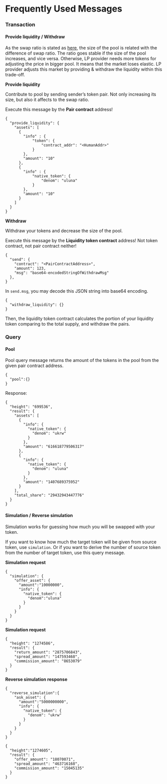# Frequently Used Messages

### Transaction <a href="#transaction" id="transaction"></a>

#### Provide liquidity / Withdraw <a href="#provide-liquidity--withdraw" id="provide-liquidity--withdraw"></a>

As the swap ratio is stated as [here](https://app.gitbook.com/s/-MhJHX6Bel6cq1nEeJGB/mechanism), the size of the pool is related with the difference of swap ratio. The ratio goes stable if the size of the pool increases, and vice versa. Otherwise, LP provider needs more tokens for adjusting the price in bigger pool. It means that the market loses elastic. LP provider adjusts this market by providing & withdraw the liquidity within this trade-off.

**Provide liquidity**

Contribute to pool by sending sender’s token pair. Not only increasing its size, but also it affects to the swap ratio.

Execute this message by the **Pair contract** address!

```
{
  "provide_liquidity": {
    "assets": [
      {
        "info" : {
            "token": {
                "contract_addr": "<HumanAddr>"
            }
        },
        "amount": "10"
      },
      {
        "info" : {
            "native_token": {
                "denom": "uluna"
            }
        },
        "amount": "10"
      }
    ]
  }
}
```

**Withdraw**

Withdraw your tokens and decrease the size of the pool.

Execute this message by the **Liquidity token contract** address! Not token contract, not pair contract neither!

```
{
  "send": {
    "contract": "<PairContractAddress>",
    "amount": 123,
    "msg": "base64-encodedStringOfWithdrawMsg"
  },
}
```

In `send.msg`, you may decode this JSON string into base64 encoding.

```
{
  "withdraw_liquidity": {}
}
```

Then, the liquidity token contract calculates the portion of your liquidity token comparing to the total supply, and withdraw the pairs.

### Query <a href="#query" id="query"></a>

#### Pool <a href="#pool" id="pool"></a>

Pool query message returns the amount of the tokens in the pool from the given pair contract address.

```
{
  "pool":{}
}
```

Response:

```
{
  "height": "699536",
  "result": {
    "assets": [
      {
        "info": {
          "native_token": {
            "denom": "ukrw"
          }
        },
        "amount": "616618779506317"
      },
      {
        "info": {
          "native_token": {
            "denom": "uluna"
          }
        },
        "amount": "1407689375952"
      }
    ],
    "total_share": "29432943447776"
  }
}
```

#### Simulation / Reverse simulation <a href="#simulation--reverse-simulation" id="simulation--reverse-simulation"></a>

Simulation works for guessing how much you will be swapped with your token.

If you want to know how much the target token will be given from source token, use `simulation`. Or if you want to derive the number of source token from the number of target token, use this query message.

**Simulation request**

```
{
  "simulation": {
    "offer_asset": {
      "amount":"10000000",
      "info": {
        "native_token": {
          "denom":"uluna"
        }
      }
    }
  }
}
```

**Simulation request**

```
{
  "height": "1274586",
  "result": {
    "return_amount": "2875706843",
    "spread_amount": "147593468",
    "commission_amount": "8653079"
  }
}
```

**Reverse simulation response**

```
{
  "reverse_simulation":{
    "ask_asset": {
      "amount":"5000000000",
      "info": {
        "native_token": {
          "denom": "ukrw"
        }
      }
    }
  }
}
```

```
{
  "height":"1274605",
  "result": {
    "offer_amount": "18070071",
    "spread_amount": "463716168",
    "commission_amount": "15045135"
  }
}
```

